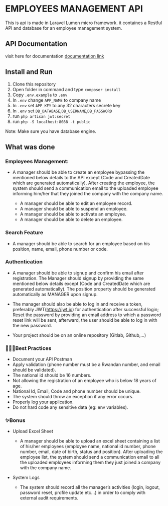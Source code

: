 # EMPLOYEES MANAGEMENT API

This is api is made in Laravel Lumen micro framework. it containes a Restful API and database for an employee management system.

## API Documentation

visit here for documentation [documentation link](https://documenter.getpostman.com/view/7166199/UV5UidcU)

## Install and Run

1. Clone this repository
2. Open folder in command and type `composer install`
3. Copy `.env.example` to `.env`
4. In `.env` change `APP_NAME` to company name
5. In `.env` set `APP_KEY` to any 32 characters secrete key
6. In `.env` set `DB_DATABASE`,`DB_USERNAME`,`DB_PASSWORD`
7. run `php artisan jwt:secret`
8. run `php -S localhost:8088 -t public`

Note: Make sure you have database engine.

## What was done

### Employees Management:

-   A manager should be able to create an employee bypassing the mentioned below details to the API except (Code and CreatedDate which are generated automatically). After creating the employee, the system should send a communication email to the uploaded employee informing him/her that they joined the company with the company name.

    -   A manager should be able to edit an employee record.
    -   A manager should be able to suspend an employee.
    -   A manager should be able to activate an employee.
    -   A manager should be able to delete an employee.

### Search Feature

-   A manager should be able to search for an employee based on his position, name, email, phone number or code.

### Authentication

-   A manager should be able to signup and confirm his email after registration.
    The Manager should signup by providing the same mentioned below details except (Code and CreatedDate which are generated automatically). The position property should be generated automatically as MANAGER upon signup.

-   The manager should also be able to log in and receive a token, preferably JWT(https://jwt.io) for authentication after successful login; Reset the password by providing an email address to which a password reset link will be sent, afterward, the user should be able to log in with the new password.

-   Your project should be on an online repository (Gitlab, Github,...)

### 👷🏽‍♀️Best Practices

-   Document your API Postman
-   Apply validation (phone number must be a Rwandan number, and email should be validated).
-   The national id should be 16 numbers.
-   Not allowing the registration of an employee who is below 18 years of age.
-   National Id, Email, Code and phone number should be unique.
-   The system should throw an exception if any error occurs.
-   Properly log your application.
-   Do not hard code any sensitive data (eg: env variables).

### ✨Bonus

-   Upload Excel Sheet

    -   A manager should be able to upload an excel sheet containing a list of his/her employees (employee name, national id number, phone number, email, date of birth, status and position). After uploading the employee list, the system should send a communication email to all the uploaded employees informing them they just joined a company with the company name.

-   System Logs
    -   The system should record all the manager’s activities (login, logout, password reset, profile update etc…) in order to comply with external audit requirements.
